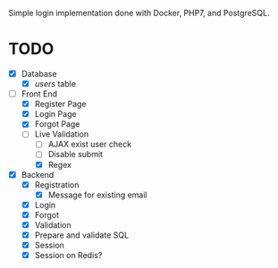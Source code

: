 Simple login implementation done with Docker, PHP7, and PostgreSQL.

# TODO

- [X] Database
    - [X] _users_ table

- [ ] Front End
    - [X] Register Page
    - [X] Login Page
    - [X] Forgot Page
    - [ ] Live Validation
        - [ ] AJAX exist user check
        - [ ] Disable submit
        - [X] Regex
    
- [X] Backend
    - [X] Registration
        - [X] Message for existing email
    - [X] Login
    - [X] Forgot
    - [X] Validation
    - [X] Prepare and validate SQL
    - [X] Session
    - [X] Session on Redis?